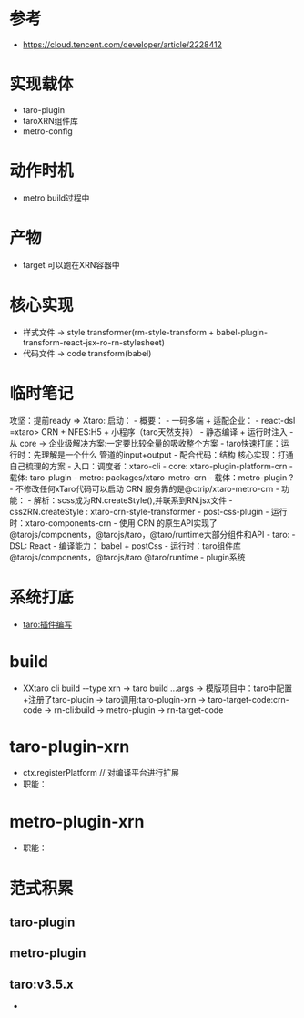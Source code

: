 # 参考
- https://cloud.tencent.com/developer/article/2228412

# 实现载体
- taro-plugin
- taroXRN组件库
- metro-config

# 动作时机
- metro build过程中

# 产物
- target 可以跑在XRN容器中

# 核心实现
- 样式文件 -> style transformer(rm-style-transform + babel-plugin-transform-react-jsx-ro-rn-stylesheet)
- 代码文件 -> code transform(babel)

# 临时笔记
攻坚：提前ready => Xtaro: 启动：
    - 概要：
        - 一码多端 + 适配企业：
            - react-dsl =xtaro> CRN + NFES:H5 + 小程序（taro天然支持）
            - 静态编译 + 运行时注入
        - 从 core -> 企业级解决方案:一定要比较全量的吸收整个方案
    - taro快速打底：运行时：先理解是一个什么 管道的input+output
    - 配合代码：结构 核心实现：打通自己梳理的方案
        - 入口：调度者：xtaro-cli
        - core: xtaro-plugin-platform-crn
            - 载体: taro-plugin
        - metro: packages/xtaro-metro-crn
            - 载体：metro-plugin ?
            - 不修改任何xTaro代码可以启动 CRN 服务靠的是@ctrip/xtaro-metro-crn
            - 功能：
                - 解析：scss成为RN.createStyle(),并联系到RN.jsx文件
        - css2RN.createStyle : xtaro-crn-style-transformer
            - post-css-plugin
        - 运行时：xtaro-components-crn
            - 使用 CRN 的原生API实现了@tarojs/components，@tarojs/taro，@taro/runtime大部分组件和API
    - taro:
        - DSL: React
        - 编译能力： babel + postCss
        - 运行时：taro组件库 @tarojs/components，@tarojs/taro @taro/runtime
        - plugin系统
    
# 系统打底
- [taro:插件编写](https://docs.taro.zone/docs/2.x/plugin#%E5%A6%82%E4%BD%95%E7%BC%96%E5%86%99%E4%B8%80%E4%B8%AA%E6%8F%92%E4%BB%B6)
# build
- XXtaro cli build --type xrn -> taro build ...args -> 模版项目中：taro中配置+注册了taro-plugin
    -> taro调用:taro-plugin-xrn -> taro-target-code:crn-code
    -> rn-cli:build -> metro-plugin -> rn-target-code

# taro-plugin-xrn
- ctx.registerPlatform // 对编译平台进行扩展
- 职能：
# metro-plugin-xrn
- 职能：

# 范式积累

## taro-plugin
## metro-plugin

## taro:v3.5.x
- 